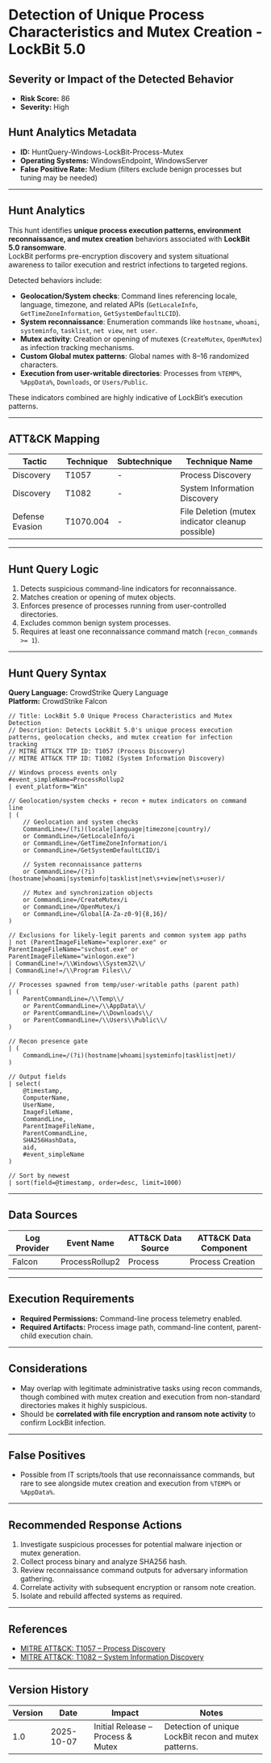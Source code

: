 # Detection of Unique Process Characteristics and Mutex Creation - LockBit 5.0

## Severity or Impact of the Detected Behavior
- **Risk Score:** 86  
- **Severity:** High  

## Hunt Analytics Metadata
- **ID:** HuntQuery-Windows-LockBit-Process-Mutex  
- **Operating Systems:** WindowsEndpoint, WindowsServer  
- **False Positive Rate:** Medium (filters exclude benign processes but tuning may be needed)  

---

## Hunt Analytics

This hunt identifies **unique process execution patterns, environment reconnaissance, and mutex creation** behaviors associated with **LockBit 5.0 ransomware**.  
LockBit performs pre-encryption discovery and system situational awareness to tailor execution and restrict infections to targeted regions.  

Detected behaviors include:  
- **Geolocation/System checks**: Command lines referencing locale, language, timezone, and related APIs (`GetLocaleInfo`, `GetTimeZoneInformation`, `GetSystemDefaultLCID`).  
- **System reconnaissance**: Enumeration commands like `hostname`, `whoami`, `systeminfo`, `tasklist`, `net view`, `net user`.  
- **Mutex activity**: Creation or opening of mutexes (`CreateMutex`, `OpenMutex`) as infection tracking mechanisms.  
- **Custom Global mutex patterns**: Global names with 8–16 randomized characters.  
- **Execution from user-writable directories**: Processes from `%TEMP%`, `%AppData%`, `Downloads`, or `Users/Public`.  

These indicators combined are highly indicative of LockBit’s execution patterns.  

---

## ATT&CK Mapping

| Tactic               | Technique   | Subtechnique | Technique Name               |
|----------------------|-------------|--------------|------------------------------|
| Discovery            | T1057       | -            | Process Discovery            |
| Discovery            | T1082       | -            | System Information Discovery |
| Defense Evasion      | T1070.004   | -            | File Deletion (mutex indicator cleanup possible) |

---

## Hunt Query Logic

1. Detects suspicious command-line indicators for reconnaissance.  
2. Matches creation or opening of mutex objects.  
3. Enforces presence of processes running from user-controlled directories.  
4. Excludes common benign system processes.  
5. Requires at least one reconnaissance command match (`recon_commands >= 1`).  

---

## Hunt Query Syntax

**Query Language:** CrowdStrike Query Language  
**Platform:** CrowdStrike Falcon  

```fql
// Title: LockBit 5.0 Unique Process Characteristics and Mutex Detection 
// Description: Detects LockBit 5.0's unique process execution patterns, geolocation checks, and mutex creation for infection tracking 
// MITRE ATT&CK TTP ID: T1057 (Process Discovery) 
// MITRE ATT&CK TTP ID: T1082 (System Information Discovery) 

// Windows process events only
#event_simpleName=ProcessRollup2
| event_platform="Win"

// Geolocation/system checks + recon + mutex indicators on command line
| (
    // Geolocation and system checks
    CommandLine=/(?i)(locale|language|timezone|country)/
    or CommandLine=/GetLocaleInfo/i
    or CommandLine=/GetTimeZoneInformation/i
    or CommandLine=/GetSystemDefaultLCID/i

    // System reconnaissance patterns
    or CommandLine=/(?i)(hostname|whoami|systeminfo|tasklist|net\s+view|net\s+user)/

    // Mutex and synchronization objects
    or CommandLine=/CreateMutex/i
    or CommandLine=/OpenMutex/i
    or CommandLine=/Global[A-Za-z0-9]{8,16}/
)

// Exclusions for likely-legit parents and common system app paths
| not (ParentImageFileName="explorer.exe" or ParentImageFileName="svchost.exe" or ParentImageFileName="winlogon.exe")
| CommandLine!=/\\Windows\\System32\\/
| CommandLine!=/\\Program Files\\/

// Processes spawned from temp/user-writable paths (parent path)
| (
    ParentCommandLine=/\\Temp\\/
    or ParentCommandLine=/\\AppData\\/
    or ParentCommandLine=/\\Downloads\\/
    or ParentCommandLine=/\\Users\\Public\\/
)

// Recon presence gate
| (
    CommandLine=/(?i)(hostname|whoami|systeminfo|tasklist|net)/
)

// Output fields
| select(
    @timestamp,
    ComputerName,
    UserName,
    ImageFileName,
    CommandLine,
    ParentImageFileName,
    ParentCommandLine,
    SHA256HashData,
    aid,
    #event_simpleName
)

// Sort by newest
| sort(field=@timestamp, order=desc, limit=1000)
```

---

## Data Sources

| Log Provider | Event Name       | ATT&CK Data Source  | ATT&CK Data Component  |
|--------------|------------------|---------------------|------------------------|
| Falcon       | ProcessRollup2   | Process             | Process Creation       |

---

## Execution Requirements  
- **Required Permissions:** Command-line process telemetry enabled.  
- **Required Artifacts:** Process image path, command-line content, parent-child execution chain.  

---

## Considerations  
- May overlap with legitimate administrative tasks using recon commands, though combined with mutex creation and execution from non-standard directories makes it highly suspicious.  
- Should be **correlated with file encryption and ransom note activity** to confirm LockBit infection.  

---

## False Positives  
- Possible from IT scripts/tools that use reconnaissance commands, but rare to see alongside mutex creation and execution from `%TEMP%` or `%AppData%`.  

---

## Recommended Response Actions  
1. Investigate suspicious processes for potential malware injection or mutex generation.  
2. Collect process binary and analyze SHA256 hash.  
3. Review reconnaissance command outputs for adversary information gathering.  
4. Correlate activity with subsequent encryption or ransom note creation.  
5. Isolate and rebuild affected systems as required.  

---

## References  
- [MITRE ATT&CK: T1057 – Process Discovery](https://attack.mitre.org/techniques/T1057/)  
- [MITRE ATT&CK: T1082 – System Information Discovery](https://attack.mitre.org/techniques/T1082/)  

---

## Version History  

| Version | Date       | Impact                              | Notes                                                 |
|---------|------------|-------------------------------------|-------------------------------------------------------|
| 1.0     | 2025-10-07 | Initial Release – Process & Mutex   | Detection of unique LockBit recon and mutex patterns. |
